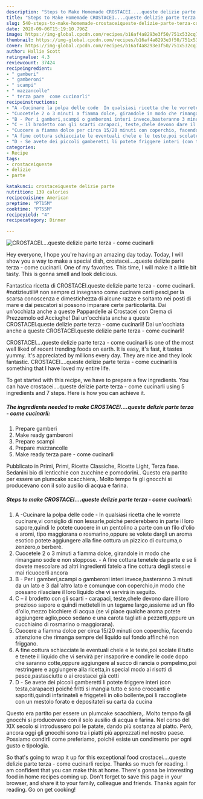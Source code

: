 ```yaml
---
description: "Steps to Make Homemade CROSTACEI....queste delizie parte terza - come cucinarli"
title: "Steps to Make Homemade CROSTACEI....queste delizie parte terza - come cucinarli"
slug: 540-steps-to-make-homemade-crostaceiqueste-delizie-parte-terza-come-cucinarli
date: 2020-09-06T15:19:10.796Z
image: https://img-global.cpcdn.com/recipes/b16af4a8293e3f50/751x532cq70/crostaceiqueste-delizie-parte-terza-come-cucinarli-recipe-main-photo.jpg
thumbnail: https://img-global.cpcdn.com/recipes/b16af4a8293e3f50/751x532cq70/crostaceiqueste-delizie-parte-terza-come-cucinarli-recipe-main-photo.jpg
cover: https://img-global.cpcdn.com/recipes/b16af4a8293e3f50/751x532cq70/crostaceiqueste-delizie-parte-terza-come-cucinarli-recipe-main-photo.jpg
author: Hallie Scott
ratingvalue: 4.3
reviewcount: 37424
recipeingredient:
- " gamberi"
- " gamberoni"
- " scampi"
- " mazzancolle"
- " terza pare  come cucinarli"
recipeinstructions:
- "A -Cucinare la polpa delle code  In qualsiasi ricetta che le vorrete cucinare,vi consiglio di non lessarle,poiché perderebbero in parte il loro sapore,quindi le potete cuocere in un pentolino a parte con un filo d&#39;olio e aromi, tipo maggiorana o rosmarino,oppure se volete dargli un aroma esotico potete aggiungere alla fine cottura un pizzico di curcuma,o zenzero,o berberè."
- "Cuocetele 2 o 3 minuti a fiamma dolce, girandole in modo che rimangano sode e non stoppose.  A fine cottura tenetele da parte e se li dovete mescolare ad altri ingredienti fatelo a fine cottura degli stessi e mai ricuocerli ancora"
- "B - Per i gamberi,scampi o gamberoni interi invece,basteranno 3 minuti da un lato e 3 dall&#39;altro lato e comunque con coperchio,in modo che possano rilasciare il loro liquido che vi servirà in seguito."
- "C – il brodetto con gli scarti carapaci, teste,chele devono dare il loro prezioso sapore e quindi metteteli in un tegame largo,assieme ad un filo d&#39;olio,mezzo bicchiere di acqua (se vi piace qualche aroma potete aggiungere aglio,poco sedano e una carota tagliati a pezzetti,oppure un cucchiaino di rosmarino o maggiorana)."
- "Cuocere a fiamma dolce per circa 15/20 minuti con coperchio, facendo attenzione che rimanga sempre del liquido sul fondo affinché non friggano."
- "A fine cottura schiacciate le eventuali chele e le teste,poi scolate il tutto e tenete il liquido che vi servirà per insaporire e condire le code dopo che saranno cotte,oppure aggiungere al succo di rancia o pompelmo,poi restringere e aggiungere alla ricetta,in special modo ai risotti di pesce,pastasciutte o ai crostacei già cotti"
- "D - Se avete dei piccoli gamberetti li potete friggere interi (con testa,carapace) poiché fritti si mangia tutto e sono croccanti e saporiti,quindi infarinateli e friggeteli in olio bollente,poi li raccogliete con un mestolo forato e depositateli su carta da cucina"
categories:
- Recipe
tags:
- crostaceiqueste
- delizie
- parte

katakunci: crostaceiqueste delizie parte 
nutrition: 139 calories
recipecuisine: American
preptime: "PT15M"
cooktime: "PT55M"
recipeyield: "4"
recipecategory: Dinner

---
```



![CROSTACEI....queste delizie parte terza - come cucinarli](https://img-global.cpcdn.com/recipes/b16af4a8293e3f50/751x532cq70/crostaceiqueste-delizie-parte-terza-come-cucinarli-recipe-main-photo.jpg)

Hey everyone, I hope you're having an amazing day today. Today, I will show you a way to make a special dish, crostacei....queste delizie parte terza - come cucinarli. One of my favorites. This time, I will make it a little bit tasty. This is gonna smell and look delicious.

Fantastica ricetta di CROSTACEI.queste delizie parte terza - come cucinarli. #notizieutili# non sempre ci insegnano come cucinare certi pesci,per la scarsa conoscenza e dimestichezza di alcune razze e soltanto nei posti di mare e dai pescatori si possono imparare certe particolarità. Dai un&#39;occhiata anche a queste Pappardelle ai Crostacei con Crema di Prezzemolo ed Acciughe! Dai un&#39;occhiata anche a queste CROSTACEI.queste delizie parte terza - come cucinarli! Dai un&#39;occhiata anche a queste CROSTACEI.queste delizie parte terza - come cucinarli!

CROSTACEI....queste delizie parte terza - come cucinarli is one of the most well liked of recent trending foods on earth. It is easy, it's fast, it tastes yummy. It's appreciated by millions every day. They are nice and they look fantastic. CROSTACEI....queste delizie parte terza - come cucinarli is something that I have loved my entire life.


To get started with this recipe, we have to prepare a few ingredients. You can have crostacei....queste delizie parte terza - come cucinarli using 5 ingredients and 7 steps. Here is how you can achieve it.

<!--inarticleads1-->

##### The ingredients needed to make CROSTACEI....queste delizie parte terza - come cucinarli:

1. Prepare  gamberi
1. Make ready  gamberoni
1. Prepare  scampi
1. Prepare  mazzancolle
1. Make ready  terza pare - come cucinarli


Pubblicato in Primi, Primi, Ricette Classiche, Ricette Light, Terza fase. Sedanini bio di lenticchie con zucchine e pomodorini.. Questo era partito per essere un plumcake scacchiera,. Molto tempo fa gli gnocchi si producevano con il solo ausilio di acqua e farina. 

<!--inarticleads2-->

##### Steps to make CROSTACEI....queste delizie parte terza - come cucinarli:

1. A -Cucinare la polpa delle code  - In qualsiasi ricetta che le vorrete cucinare,vi consiglio di non lessarle,poiché perderebbero in parte il loro sapore,quindi le potete cuocere in un pentolino a parte con un filo d&#39;olio e aromi, tipo maggiorana o rosmarino,oppure se volete dargli un aroma esotico potete aggiungere alla fine cottura un pizzico di curcuma,o zenzero,o berberè.
1. Cuocetele 2 o 3 minuti a fiamma dolce, girandole in modo che rimangano sode e non stoppose.  - A fine cottura tenetele da parte e se li dovete mescolare ad altri ingredienti fatelo a fine cottura degli stessi e mai ricuocerli ancora
1. B - Per i gamberi,scampi o gamberoni interi invece,basteranno 3 minuti da un lato e 3 dall&#39;altro lato e comunque con coperchio,in modo che possano rilasciare il loro liquido che vi servirà in seguito.
1. C – il brodetto con gli scarti - carapaci, teste,chele devono dare il loro prezioso sapore e quindi metteteli in un tegame largo,assieme ad un filo d&#39;olio,mezzo bicchiere di acqua (se vi piace qualche aroma potete aggiungere aglio,poco sedano e una carota tagliati a pezzetti,oppure un cucchiaino di rosmarino o maggiorana).
1. Cuocere a fiamma dolce per circa 15/20 minuti con coperchio, facendo attenzione che rimanga sempre del liquido sul fondo affinché non friggano.
1. A fine cottura schiacciate le eventuali chele e le teste,poi scolate il tutto e tenete il liquido che vi servirà per insaporire e condire le code dopo che saranno cotte,oppure aggiungere al succo di rancia o pompelmo,poi restringere e aggiungere alla ricetta,in special modo ai risotti di pesce,pastasciutte o ai crostacei già cotti
1. D - Se avete dei piccoli gamberetti li potete friggere interi (con testa,carapace) poiché fritti si mangia tutto e sono croccanti e saporiti,quindi infarinateli e friggeteli in olio bollente,poi li raccogliete con un mestolo forato e depositateli su carta da cucina


Questo era partito per essere un plumcake scacchiera,. Molto tempo fa gli gnocchi si producevano con il solo ausilio di acqua e farina. Nel corso del XIX secolo si introdussero poi le patate, dando più sostanza al piatto. Però, ancora oggi gli gnocchi sono tra i piatti più apprezzati nel nostro paese. Possiamo condirli come preferiamo, poiché esiste un condimento per ogni gusto e tipologia. 

So that's going to wrap it up for this exceptional food crostacei....queste delizie parte terza - come cucinarli recipe. Thanks so much for reading. I am confident that you can make this at home. There's gonna be interesting food in home recipes coming up. Don't forget to save this page in your browser, and share it to your family, colleague and friends. Thanks again for reading. Go on get cooking!
